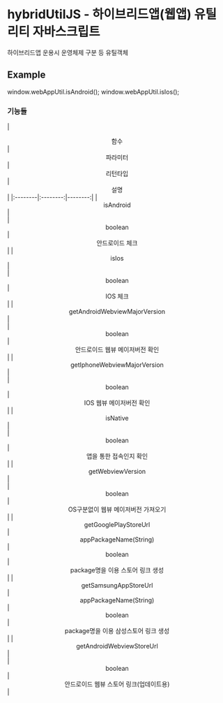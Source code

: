 # hybridUtilJS - 하이브리드앱(웹앱) 유틸리티 자바스크립트

하이브리드앱 운용시 운영체제 구분 등 유틸객체

## Example

window.webAppUtil.isAndroid();
window.webAppUtil.isIos();


### 기능들

|  <center>함수</center> |  <center>파라미터</center> |  <center>리턴타입</center> | <center>설명</center> |
|:--------|:--------:|--------:|
|<center> isAndroid </center> | <center> </center> |<center> boolean </center> | <center> 안드로이드 체크 </center> |
|<center> isIos </center> | <center> </center> |<center> boolean </center> | <center> IOS 체크 </center> |
|<center> getAndroidWebviewMajorVersion </center> | <center> </center> |<center> boolean </center> | <center> 안드로이드 웹뷰 메이저버전 확인 </center> |
|<center> getIphoneWebviewMajorVersion </center> | <center> </center> |<center> boolean </center> | <center> IOS 웹뷰 메이저버전 확인 </center> |
|<center> isNative </center> | <center> </center> |<center> boolean </center> | <center> 앱을 통한 접속인지 확인 </center> |
|<center> getWebviewVersion </center> | <center> </center> |<center> boolean </center> | <center> OS구분없이 웹뷰 메이저버전 가져오기 </center> |
|<center> getGooglePlayStoreUrl </center> | <center> appPackageName(String) </center> |<center> boolean </center> | <center> package명을 이용 스토어 링크 생성 </center> |
|<center> getSamsungAppStoreUrl </center> | <center> appPackageName(String) </center> |<center> boolean </center> | <center> package명을 이용 삼성스토어 링크 생성 </center> |
|<center> getAndroidWebviewStoreUrl </center> | <center> </center> |<center> boolean </center> | <center> 안드로이드 웹뷰 스토어 링크(업데이트용) </center> |
